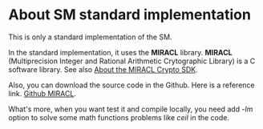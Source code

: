 # About SM standard implementation

This is only a standard implementation of the SM.

In the standard implementation, it uses the **MIRACL** library. **MIRACL** (Multiprecision Integer and Rational Arithmetic Crytographic Library) is a C software library. See also [About the MIRACL Crypto SDK](https://libraries.docs.miracl.com/miracl-user-manual/about).

Also, you can download the source code in the Github. Here is a reference link. [Github MIRACL](https://github.com/miracl/MIRACL).

What's more, when you want test it and compile locally, you need add *-lm* option to solve some math functions problems like *ceil* in the code.
